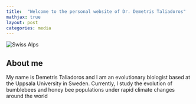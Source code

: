 ```yaml
---
title:  "Welcome to the personal website of Dr. Demetris Taliadoros"
mathjax: true
layout: post
categories: media
---
```


![Swiss Alps](https://cdn.britannica.com/18/240418-050-38F9D3A5/plasterer-bee-Colletes-daviesanus.jpg)


## About me

My name is Demetris Taliadoros and I am an evolutionary biologist based at the Uppsala University in Sweden. Currently, I study the evolution of bumblebees and honey bee populations under rapid climate changes around the world